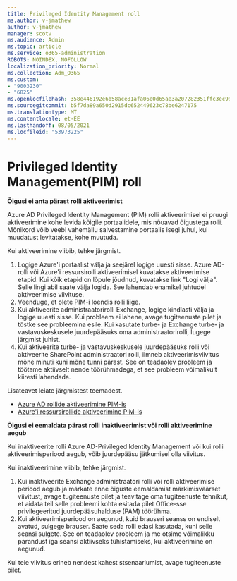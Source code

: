 ```yaml
---
title: Privileged Identity Management roll
ms.author: v-jmathew
author: v-jmathew
manager: scotv
ms.audience: Admin
ms.topic: article
ms.service: o365-administration
ROBOTS: NOINDEX, NOFOLLOW
localization_priority: Normal
ms.collection: Adm_O365
ms.custom:
- "9003230"
- "6825"
ms.openlocfilehash: 358e446192e6b58ace81afa06e0d65ae3a207282351ffc3ec9975a24779951fb
ms.sourcegitcommit: b5f7da89a650d2915dc652449623c78be6247175
ms.translationtype: MT
ms.contentlocale: et-EE
ms.lasthandoff: 08/05/2021
ms.locfileid: "53973225"
---
```

# <a name="privileged-identity-managementpim-role"></a>Privileged Identity Management(PIM) roll

**Õigusi ei anta pärast rolli aktiveerimist**

Azure AD Privileged Identity Management (PIM) rolli aktiveerimisel ei pruugi aktiveerimine kohe levida kõigile portaalidele, mis nõuavad õigustega rolli. Mõnikord võib veebi vahemällu salvestamine portaalis isegi juhul, kui muudatust levitatakse, kohe muutuda.

Kui aktiveerimine viibib, tehke järgmist.

1. Logige Azure'i portaalist välja ja seejärel logige uuesti sisse. Azure AD-rolli või Azure'i ressursirolli aktiveerimisel kuvatakse aktiveerimise etapid. Kui kõik etapid on lõpule jõudnud, kuvatakse link "Logi välja". Selle lingi abil saate välja logida. See lahendab enamikel juhtudel aktiveerimise viivituse.
2. Veenduge, et olete PIM-i loendis rolli liige.
3. Kui aktiveerite administraatorirolli Exchange, logige kindlasti välja ja logige uuesti sisse. Kui probleem ei lahene, avage tugiteenuste pilet ja tõstke see probleemina esile. Kui kasutate turbe- ja Exchange turbe- ja vastavuskeskusele juurdepääsuks oma administraatorirolli, lugege järgmist juhist.
4. Kui aktiveerite turbe- ja vastavuskeskusele juurdepääsuks rolli või aktiveerite SharePoint administraatori rolli, ilmneb aktiveerimisviivitus mõne minuti kuni mõne tunni pärast. See on teadaolev probleem ja töötame aktiivselt nende töörühmadega, et see probleem võimalikult kiiresti lahendada.

Lisateavet leiate järgmistest teemadest.

- [Azure AD rollide aktiveerimine PIM-is](https://docs.microsoft.com/azure/active-directory/privileged-identity-management/pim-how-to-activate-role?WT.mc_id=Portal-Microsoft_Azure_Support "https://docs.microsoft.com/azure/active-directory/privileged-identity-management/pim-how-to-activate-role?wt.mc_id=portal-microsoft_azure_support")
- [Azure'i ressursirollide aktiveerimine PIM-is](https://docs.microsoft.com/azure/active-directory/privileged-identity-management/pim-resource-roles-activate-your-roles?WT.mc_id=Portal-Microsoft_Azure_Support "https://docs.microsoft.com/azure/active-directory/privileged-identity-management/pim-resource-roles-activate-your-roles?wt.mc_id=portal-microsoft_azure_support")

**Õigusi ei eemaldata pärast rolli inaktiveerimist või rolli aktiveerimine aegub**

Kui inaktiveerite rolli Azure AD-Privileged Identity Management või kui rolli aktiveerimisperiood aegub, võib juurdepääsu jätkumisel olla viivitus.

Kui inaktiveerimine viibib, tehke järgmist.

1. Kui inaktiveerite Exchange administraatori rolli või rolli aktiveerimise periood aegub ja märkate enne õiguste eemaldamist märkimisväärset viivitust, avage tugiteenuste pilet ja teavitage oma tugiteenuste tehnikut, et aidata teil selle probleemi kohta esitada pilet Office-sse privilegeeritud juurdepääsuhalduse (PAM) töörühma.
2. Kui aktiveerimisperiood on aegunud, kuid brauseri seanss on endiselt avatud, sulgege brauser. Saate seda rolli edasi kasutada, kuni selle seansi sulgete. See on teadaolev probleem ja me otsime võimalikku parandust iga seansi aktiivseks tühistamiseks, kui aktiveerimine on aegunud.

Kui teie viivitus erineb nendest kahest stsenaariumist, avage tugiteenuste pilet.
